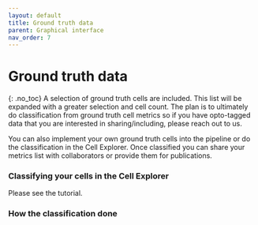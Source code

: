 ```yaml
---
layout: default
title: Ground truth data
parent: Graphical interface
nav_order: 7
---
```

# Ground truth data
{: .no_toc}
A selection of ground truth cells are included. This list will be expanded with a greater selection and cell count. The plan is to ultimately do classification from ground truth cell metrics so if you have opto-tagged data that you are interested in sharing/including, please reach out to us.

You can also implement your own ground truth cells into the pipeline or do the classification in the Cell Explorer. Once classified you can share your metrics list with collaborators or provide them for publications.

### Classifying your cells in the Cell Explorer
Please see the tutorial. 

### How the classification done

